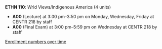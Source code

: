 **ETHN 110**: Wrld Views/Indigenous America (4 units)

- **A00** (Lecture) at 3:00 pm–3:50 pm on Monday, Wednesday, Friday at CENTR 218 by staff
- **A00** (Final Exam) at 3:00 pm–5:59 pm on Wednesday at CENTR 218 by staff

[Enrollment numbers over time](./ETHN110.tsv)
